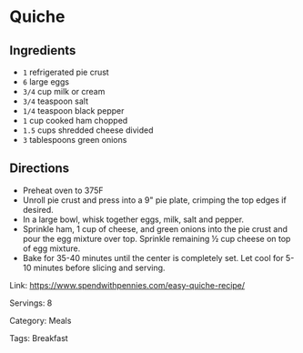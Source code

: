 # Quiche

## Ingredients  
- `1` refrigerated pie crust
- `6` large eggs
- `3/4` cup milk or cream
- `3/4` teaspoon salt
- `1/4` teaspoon black pepper
- `1` cup cooked ham chopped
- `1.5` cups shredded cheese divided
- `3` tablespoons green onions

## Directions

- Preheat oven to 375F
- Unroll pie crust and press into a 9" pie plate, crimping the top edges if desired.
- In a large bowl, whisk together eggs, milk, salt and pepper.
- Sprinkle ham, 1 cup of cheese, and green onions into the pie crust and pour the egg mixture over top. Sprinkle remaining ½ cup cheese on top of egg mixture.
- Bake for 35-40 minutes until the center is completely set. Let cool for 5-10 minutes before slicing and serving.

Link: https://www.spendwithpennies.com/easy-quiche-recipe/

Servings: 8

Category: Meals

Tags: Breakfast